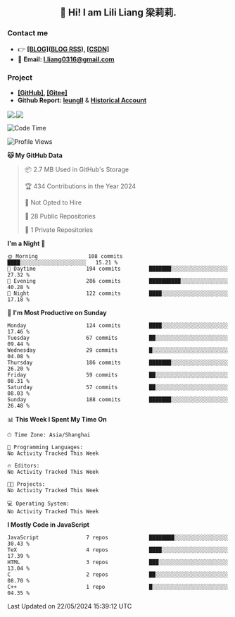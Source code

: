 <!-- ## Hi there 👋 -->

<!--
**leungll/leungll** is a ✨ _special_ ✨ repository because its `README.md` (this file) appears on your GitHub profile.

Here are some ideas to get you started:

- 🔭 I’m currently working on ...
- 🌱 I’m currently learning ...
- 👯 I’m looking to collaborate on ...
- 🤔 I’m looking for help with ...
- 💬 Ask me about ...
- 📫 How to reach me: ...
- 😄 Pronouns: ...
- ⚡ Fun fact: ...
-->

<!-- <div align="center">
    <a href="https://leungll.github.io/">Blog · </a>
    <a href="https://blog.csdn.net/liangllhahaha">CSDN</a>
</div> -->

<h2 align="center">👋 Hi! I am Lili Liang 梁莉莉.</h2>

### Contact me
- 👉 **[[BLOG]](https://leungll.site)([BLOG RSS](https://leungll.site/atom.xml)), [[CSDN]](https://blog.csdn.net/liangllhahaha)**
- 💬 **Email: l.liang0316@gmail.com**

### Project
- **[[GitHub]](https://github.com/leungll), [[Gitee]](https://gitee.com/l2liang)**
- **Github Report: [leungll](https://hacknical.com/leungll/github?locale=zh)** & **[Historical Account](https://hacknical.com/lianglilihahaha/github?locale=zh)**

<!-- <div align="left">
    <h3>Contact me</h3>   
    <ul>
        <li>
            👉 <strong>BLOG: <a href="https://leungll.github.io">https://leungll.github.io</a></strong>
        </li>
        <li>
            📃 <strong><a href="https://leungll.github.io">BLOG RSS</a></strong>
        </li>
        <li>
            ⚡ <strong>CSDN: <a href="https://blog.csdn.net/liangllhahaha">https://blog.csdn.net/liangllhahaha</a></strong>
        </li>
        <li>
            💬 <strong>Email: leung_lili@163.com</strong>
        </li>
    </ul>
</div> -->

<!-- <div align="center"> -->
<a href="https://github.com/leungll">
    <img align="center" src="https://github-readme-stats.vercel.app/api?username=leungll&show_icons=true&include_all_commits=true?count_private=true"/>
</a>
<a href="https://github.com/leungll">
    <img align="center" src="https://github-readme-stats.vercel.app/api/top-langs/?username=leungll&layout=compact&hide=html"/>
</a>
<!-- </div> -->

<!--START_SECTION:waka-->
![Code Time](http://img.shields.io/badge/Code%20Time-0%20secs-blue)

![Profile Views](http://img.shields.io/badge/Profile%20Views-0-blue)

**🐱 My GitHub Data** 

> 📦 2.7 MB Used in GitHub's Storage 
 > 
> 🏆 434 Contributions in the Year 2024
 > 
> 🚫 Not Opted to Hire
 > 
> 📜 28 Public Repositories 
 > 
> 🔑 1 Private Repositories 
 > 
**I'm a Night 🦉** 

```text
🌞 Morning                108 commits         ████░░░░░░░░░░░░░░░░░░░░░   15.21 % 
🌆 Daytime                194 commits         ███████░░░░░░░░░░░░░░░░░░   27.32 % 
🌃 Evening                286 commits         ██████████░░░░░░░░░░░░░░░   40.28 % 
🌙 Night                  122 commits         ████░░░░░░░░░░░░░░░░░░░░░   17.18 % 
```
📅 **I'm Most Productive on Sunday** 

```text
Monday                   124 commits         ████░░░░░░░░░░░░░░░░░░░░░   17.46 % 
Tuesday                  67 commits          ██░░░░░░░░░░░░░░░░░░░░░░░   09.44 % 
Wednesday                29 commits          █░░░░░░░░░░░░░░░░░░░░░░░░   04.08 % 
Thursday                 186 commits         ███████░░░░░░░░░░░░░░░░░░   26.20 % 
Friday                   59 commits          ██░░░░░░░░░░░░░░░░░░░░░░░   08.31 % 
Saturday                 57 commits          ██░░░░░░░░░░░░░░░░░░░░░░░   08.03 % 
Sunday                   188 commits         ███████░░░░░░░░░░░░░░░░░░   26.48 % 
```


📊 **This Week I Spent My Time On** 

```text
🕑︎ Time Zone: Asia/Shanghai

💬 Programming Languages: 
No Activity Tracked This Week

🔥 Editors: 
No Activity Tracked This Week

🐱‍💻 Projects: 
No Activity Tracked This Week

💻 Operating System: 
No Activity Tracked This Week
```

**I Mostly Code in JavaScript** 

```text
JavaScript               7 repos             ████████░░░░░░░░░░░░░░░░░   30.43 % 
TeX                      4 repos             ████░░░░░░░░░░░░░░░░░░░░░   17.39 % 
HTML                     3 repos             ███░░░░░░░░░░░░░░░░░░░░░░   13.04 % 
C                        2 repos             ██░░░░░░░░░░░░░░░░░░░░░░░   08.70 % 
C++                      1 repo              █░░░░░░░░░░░░░░░░░░░░░░░░   04.35 % 
```




 Last Updated on 22/05/2024 15:39:12 UTC
<!--END_SECTION:waka-->

